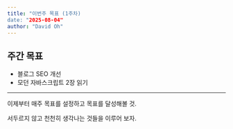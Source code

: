 ```yaml
---
title: "이번주 목표 (1주차)
date: "2025-08-04"
author: "David Oh"
---
```


## 주간 목표

- 블로그 SEO 개선
- 모던 자바스크립트 2장 읽기
---

이제부터 매주 목표를 설정하고 목표를 달성해볼 것.

서두르지 않고 천천히 생각나는 것들을 이루어 보자.